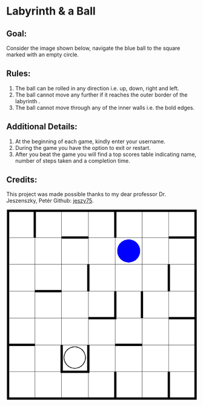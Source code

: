 # Labyrinth & a Ball

## Goal:
Consider the image shown below, navigate the blue ball to the square marked with an empty circle.

## Rules:
1. The ball can be rolled in any direction i.e. up, down, right and left.
2. The ball cannot move any further if it reaches the outer border of the labyrinth .
3. The ball cannot move through any of the inner walls i.e. the bold edges.

## Additional Details:
1. At the beginning of each game, kindly enter your username.
2. During the game you have the option to exit or restart.
3. After you beat the game you will find a top scores table indicating name, number of steps taken and a completion time.

## Credits:
This project was made possible thanks to my dear professor Dr. Jeszenszky, Petér
Github: [jeszy75](https://github.com/jeszy75/).


![](labrynthBall.png "Labyrinth & a Ball")